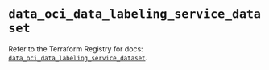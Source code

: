 # `data_oci_data_labeling_service_dataset`

Refer to the Terraform Registry for docs: [`data_oci_data_labeling_service_dataset`](https://registry.terraform.io/providers/oracle/oci/7.19.0/docs/data-sources/data_labeling_service_dataset).
